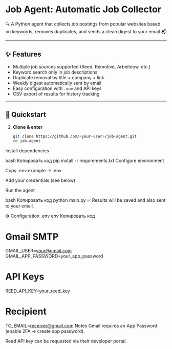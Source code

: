 # Job Agent: Automatic Job Collector

🔍 A Python agent that collects job postings from popular websites based on keywords, removes duplicates, and sends a clean digest to your email 📬

---

## ✨ Features
- Multiple job sources supported (Reed, Remotive, Arbeitnow, etc.)
- Keyword search only in job descriptions
- Duplicate removal by title + company + link
- Weekly digest automatically sent by email
- Easy configuration with `.env` and API keys
- CSV export of results for history tracking

---

## 🚀 Quickstart

1. **Clone & enter**
   ```bash
   git clone https://github.com/<your-user>/job-agent.git
   cd job-agent
Install dependencies

bash
Копировать код
pip install -r requirements.txt
Configure environment

Copy .env.example → .env

Add your credentials (see below)

Run the agent

bash
Копировать код
python main.py
✅ Results will be saved and also sent to your email.

⚙️ Configuration
.env
env
Копировать код
# Gmail SMTP
GMAIL_USER=your@gmail.com
GMAIL_APP_PASSWORD=your_app_password

# API Keys
REED_API_KEY=your_reed_key

# Recipient
TO_EMAIL=receiver@gmail.com
Notes
Gmail requires an App Password (enable 2FA → create app password).

Reed API key can be requested via their developer portal.

